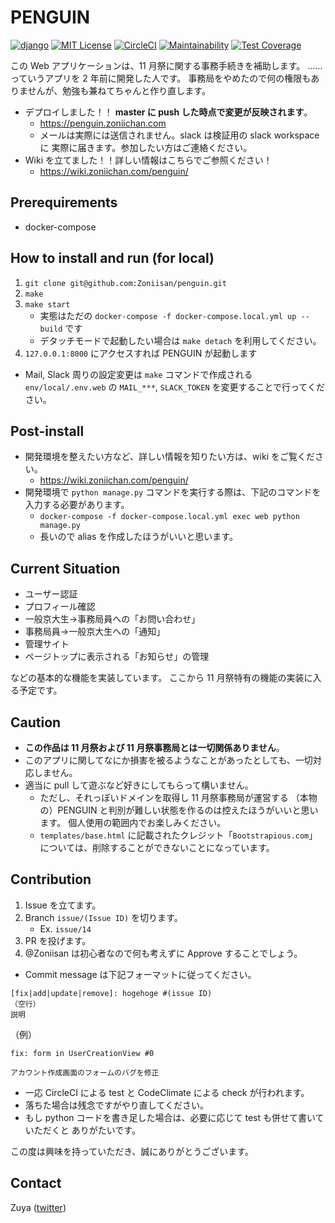 # PENGUIN
[![django](https://img.shields.io/badge/django-3.0.6-214c33.svg?style=flat)](https://djangoproject.com/)
[![MIT License](https://img.shields.io/badge/license-MIT-blue.svg?style=flat)](LICENSE)
[![CircleCI](https://circleci.com/gh/Zoniisan/penguin.svg?style=shield)](https://circleci.com/gh/Zoniisan/penguin)
[![Maintainability](https://api.codeclimate.com/v1/badges/47f3158caa24c86ea009/maintainability)](https://codeclimate.com/github/Zoniisan/penguin/maintainability)
[![Test Coverage](https://api.codeclimate.com/v1/badges/47f3158caa24c86ea009/test_coverage)](https://codeclimate.com/github/Zoniisan/penguin/test_coverage)

この Web アプリケーションは、11 月祭に関する事務手続きを補助します。
……っていうアプリを 2 年前に開発した人です。
事務局をやめたので何の権限もありませんが、勉強も兼ねてちゃんと作り直します。

* デプロイしました！！ **master に push した時点で変更が反映されます**。
    * https://penguin.zoniichan.com
    * メールは実際には送信されません。slack は検証用の slack workspace に
    実際に届きます。参加したい方はご連絡ください。
* Wiki を立てました！！詳しい情報はこちらでご参照ください！
    * https://wiki.zoniichan.com/penguin/

## Prerequirements
* docker-compose

## How to install and run (for local)
1. `git clone git@github.com:Zoniisan/penguin.git`
1. `make`
1. `make start`
    * 実態はただの `docker-compose -f docker-compose.local.yml up --build` です
    * デタッチモードで起動したい場合は `make detach` を利用してください。
1. `127.0.0.1:8000` にアクセスすれば PENGUIN が起動します

* Mail, Slack 周りの設定変更は `make` コマンドで作成される
`env/local/.env.web` の `MAIL_***`, `SLACK_TOKEN` を変更することで行ってください。

## Post-install
* 開発環境を整えたい方など、詳しい情報を知りたい方は、wiki をご覧ください。
    * https://wiki.zoniichan.com/penguin/
* 開発環境で `python manage.py` コマンドを実行する際は、下記のコマンドを入力する必要があります。
    * `docker-compose -f docker-compose.local.yml exec web python manage.py`
    * 長いので alias を作成したほうがいいと思います。


## Current Situation
* ユーザー認証
* プロフィール確認
* 一般京大生→事務局員への「お問い合わせ」
* 事務局員→一般京大生への「通知」
* 管理サイト
* ページトップに表示される「お知らせ」の管理

などの基本的な機能を実装しています。
ここから 11 月祭特有の機能の実装に入る予定です。

## Caution
* **この作品は 11 月祭および 11 月祭事務局とは一切関係ありません**。
* このアプリに関してなにか損害を被るようなことがあったとしても、一切対応しません。
* 適当に pull して遊ぶなど好きにしてもらって構いません。
    * ただし、それっぽいドメインを取得し 11 月祭事務局が運営する
    （本物の）PENGUIN と判別が難しい状態を作るのは控えたほうがいいと思います。
    個人使用の範囲内でお楽しみください。
    * `templates/base.html` に記載されたクレジット「`Bootstrapious.com`」
    については、削除することができないことになっています。


## Contribution
1. Issue を立てます。
1. Branch `issue/(Issue ID)` を切ります。
    * Ex. `issue/14`
1. PR を投げます。
1. @Zoniisan は初心者なので何も考えずに Approve することでしょう。

* Commit message は下記フォーマットに従ってください。
```
[fix|add|update|remove]: hogehoge #(issue ID)
（空行）
説明
```
（例）
```
fix: form in UserCreationView #0

アカウント作成画面のフォームのバグを修正
```

* 一応 CircleCI による test と CodeClimate による check が行われます。
* 落ちた場合は残念ですがやり直してください。
* もし python コードを書き足した場合は、必要に応じて test も併せて書いていただくと
ありがたいです。

この度は興味を持っていただき、誠にありがとうございます。


## Contact
Zuya ([twitter](https://twitter.com/Zoniichan))
